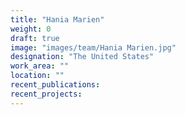 ```yaml
---
title: "Hania Marien"
weight: 0
draft: true
image: "images/team/Hania Marien.jpg"
designation: "The United States"
work_area: ""
location: ""
recent_publications:
recent_projects:
---
```


